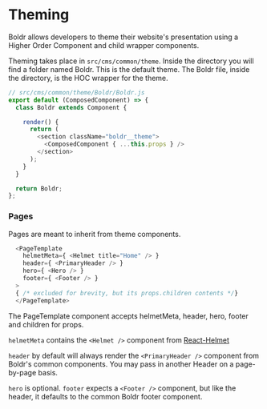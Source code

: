 # Theming

Boldr allows developers to theme their website's presentation using a Higher Order Component and child wrapper components.  

Theming takes place in `src/cms/common/theme`. Inside the directory you will find a folder named Boldr. This is the default theme. The Boldr file, inside the directory, is the HOC wrapper for the theme.

```javascript
// src/cms/common/theme/Boldr/Boldr.js
export default (ComposedComponent) => {
  class Boldr extends Component {

    render() {
      return (
        <section className="boldr__theme">
          <ComposedComponent { ...this.props } />
        </section>
      );
    }
  }

  return Boldr;
};
```

### Pages
Pages are meant to inherit from theme components.

```javascript
  <PageTemplate
    helmetMeta={ <Helmet title="Home" /> }
    header={ <PrimaryHeader /> }
    hero={ <Hero /> }
    footer={ <Footer /> }
  >
  { /* excluded for brevity, but its props.children contents */}
  </PageTemplate>
```

The PageTemplate component accepts helmetMeta, header, hero, footer and children for props.

`helmetMeta` contains the `<Helmet />` component from [React-Helmet](https://github.com/nfl/react-react)

`header` by default will always render the `<PrimaryHeader />` component from Boldr's common components. You may pass in another Header on a page-by-page basis.

`hero` is optional.
`footer` expects a `<Footer />` component, but like the header, it defaults to the common Boldr footer component.
